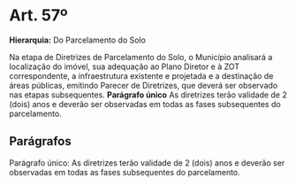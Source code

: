 # Art. 57º

**Hierarquia:** Do Parcelamento do Solo

Na etapa de Diretrizes de Parcelamento do Solo, o Município analisará a localização do imóvel, sua adequação ao Plano Diretor e à ZOT correspondente, a infraestrutura existente e projetada e a destinação de áreas públicas, emitindo Parecer de Diretrizes, que deverá ser observado nas etapas subsequentes.
**Parágrafo único** As diretrizes terão validade de 2 (dois) anos e deverão ser observadas em todas as fases subsequentes do parcelamento.

## Parágrafos
Parágrafo único: As diretrizes terão validade de 2 (dois) anos e deverão ser observadas em todas as fases subsequentes do parcelamento.




